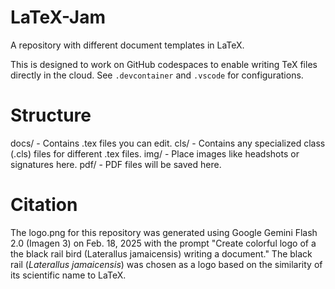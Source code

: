 # LaTeX-Jam

A repository with different document templates in LaTeX.

This is designed to work on GitHub codespaces to enable writing TeX files directly in the cloud.  See `.devcontainer` and `.vscode` for configurations.

# Structure

docs/ - Contains .tex files you can edit. 
cls/ - Contains any specialized class (.cls) files for different .tex files.
img/ - Place images like headshots or signatures here.
pdf/ - PDF files will be saved here.

# Citation

The logo.png for this repository was generated using Google Gemini Flash 2.0 (Imagen 3) on Feb. 18, 2025 with the prompt "Create colorful logo of a the black rail bird (Laterallus jamaicensis) writing a document." The black rail (*Laterallus jamaicensis*) was chosen as a logo based on the similarity of its scientific name to LaTeX.
